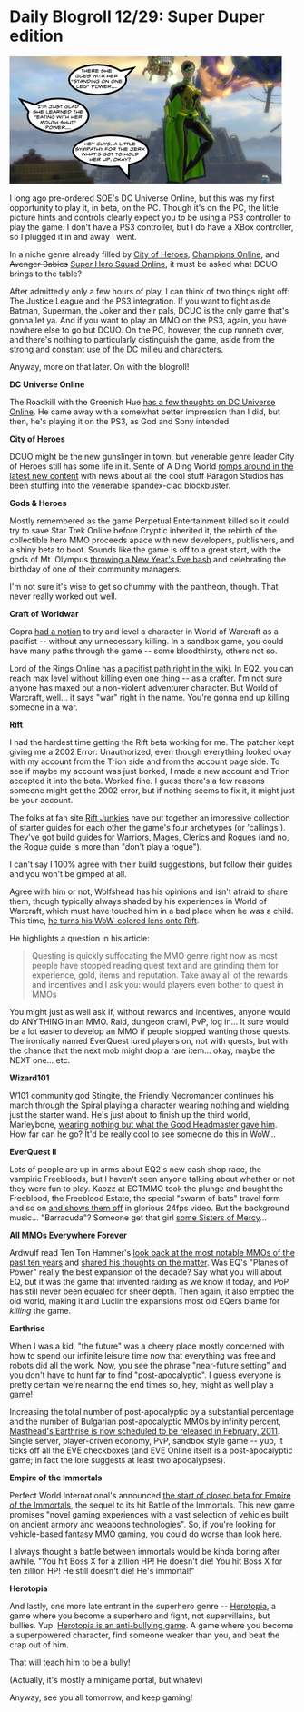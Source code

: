 # Daily Blogroll 12/29: Super Duper edition

![](../uploads/2010/12/dcuo.png "DC Universe Online")

I long ago pre-ordered SOE's DC Universe Online, but this was my first opportunity to play it, in beta, on the PC. Though it's on the PC, the little picture hints and controls clearly expect you to be using a PS3 controller to play the game. I don't have a PS3 controller, but I do have a XBox controller, so I plugged it in and away I went.

In a niche genre already filled by [City of Heroes](http://www.cityofheroes.com/), [Champions Online](http://www.champions-online.com/), and ~~Avenger Babies~~ [Super Hero Squad Online](http://www.heroup.com/), it must be asked what DCUO brings to the table?

After admittedly only a few hours of play, I can think of two things right off: The Justice League and the PS3 integration. If you want to fight aside Batman, Superman, the Joker and their pals, DCUO is the only game that's gonna let ya. And if you want to play an MMO on the PS3, again, you have nowhere else to go but DCUO. On the PC, however, the cup runneth over, and there's nothing to particularly distinguish the game, aside from the strong and constant use of the DC milieu and characters.

Anyway, more on that later. On with the blogroll!


**DC Universe Online**

The Roadkill with the Greenish Hue [has a few thoughts on DC Universe Online](http://playervsdeveloper.blogspot.com/2010/12/early-impressions-of-ps3-dcuo-beta.html). He came away with a somewhat better impression than I did, but then, he's playing it on the PS3, as God and Sony intended.

**City of Heroes**

DCUO might be the new gunslinger in town, but venerable genre leader City of Heroes still has some life in it. Sente of A Ding World [romps around in the latest new content](http://adingworld.wordpress.com/2010/12/26/cylons-and-superheroes/) with news about all the cool stuff Paragon Studios has been stuffing into the venerable spandex-clad blockbuster.

**Gods & Heroes**

Mostly remembered as the game Perpetual Entertainment killed so it could try to save Star Trek Online before Cryptic inherited it, the rebirth of the collectible hero MMO proceeds apace with new developers, publishers, and a shiny beta to boot. Sounds like the game is off to a great start, with the gods of Mt. Olympus [throwing a New Year's Eve bash](http://massively.joystiq.com/2010/12/28/gods-and-heroes-celebrates-its-first-in-game-event/) and celebrating the birthday of one of their community managers.

I'm not sure it's wise to get so chummy with the pantheon, though. That never really worked out well.

**Craft of Worldwar**

Copra [had a notion](http://bullcopra.blogspot.com/2010/12/no-sandbox.html) to try and level a character in World of Warcraft as a pacifist -- without any unnecessary killing. In a sandbox game, you could have many paths through the game -- some bloodthirsty, others not so. 

Lord of the Rings Online has [a pacifist path right in the wiki](http://lotro.wikia.com/wiki/Pacifist_To_Level_10). In EQ2, you can reach max level without killing even one thing -- as a crafter. I'm not sure anyone has maxed out a non-violent adventurer character. But World of Warcraft, well... it says "war" right in the name. You're gonna end up killing someone in a war.

**Rift**

I had the hardest time getting the Rift beta working for me. The patcher kept giving me a 2002 Error: Unauthorized, even though everything looked okay with my account from the Trion side and from the account page side. To see if maybe my account was just borked, I made a new account and Trion accepted it into the beta. Worked fine. I guess there's a few reasons someone might get the 2002 error, but if nothing seems to fix it, it might just be your account.

The folks at fan site [Rift Junkies](http://www.riftjunkies.com/) have put together an impressive collection of starter guides for each other the game's four archetypes (or 'callings'). They've got build guides for [Warriors](http://www.riftjunkies.com/2010/12/27/a-newbie-survival-guide-to-rift-beta-warrior-souls/), [Mages](http://www.riftjunkies.com/2010/12/27/a-newbie-survival-guide-to-rift-beta-mage-souls/), [Clerics](http://www.riftjunkies.com/2010/12/27/a-newbie-survival-guide-to-rift-beta-cleric-souls/) and [Rogues](http://www.riftjunkies.com/2010/12/27/a-newbie-survival-guide-to-rift-beta-rogue-souls/) (and no, the Rogue guide is more than "don't play a rogue").

I can't say I 100% agree with their build suggestions, but follow their guides and you won't be gimped at all.

Agree with him or not, Wolfshead has his opinions and isn't afraid to share them, though typically always shaded by his experiences in World of Warcraft, which must have touched him in a bad place when he was a child. This time, [he turns his WoW-colored lens onto Rift](http://www.wolfsheadonline.com/?p=5243). 

He highlights a question in his article:


> Questing is quickly suffocating the MMO genre right now as most people have stopped reading quest text and are grinding them for experience, gold, items and reputation. Take away all of the rewards and incentives and I ask you: would players even bother to quest in MMOs



You might just as well ask if, without rewards and incentives, anyone would do ANYTHING in an MMO. Raid, dungeon crawl, PvP, log in... It sure would be a lot easier to develop an MMO if people stopped wanting those quests. The ironically named EverQuest lured players on, not with quests, but with the chance that the next mob might drop a rare item... okay, maybe the NEXT one... etc.

**Wizard101**

W101 community god Stingite, the Friendly Necromancer continues his march through the Spiral playing a character wearing nothing and wielding just the starter wand. He's just about to finish up the third world, Marleybone, [wearing nothing but what the Good Headmaster gave him](http://thefriendlynecromancer.blogspot.com/2010/12/angus-cues-up-for-big-ben.html). How far can he go? It'd be really cool to see someone do this in WoW...

**EverQuest II**

Lots of people are up in arms about EQ2's new cash shop race, the vampiric Freebloods, but I haven't seen anyone talking about whether or not they were fun to play. Kaozz at ECTMMO took the plunge and bought the Freeblood, the Freeblood Estate, the special "swarm of bats" travel form and so on [and shows them off](http://www.ectmmo.com/2010/12/freeblood.html) in glorious 24fps video. But the background music... "Barracuda"? Someone get that girl [some Sisters of Mercy](http://www.youtube.com/watch?v=dMFgYVA0-e4)...

**All MMOs Everywhere Forever**

Ardwulf read Ten Ton Hammer's [look back at the most notable MMOs of the past ten years](http://www.tentonhammer.com/awards/2010/decade) and [shared his thoughts on the matter](http://ardwulfslair.wordpress.com/2010/12/28/the-mmos-of-the-decade/). Was EQ's "Planes of Power" really the best expansion of the decade? Say what you will about EQ, but it was the game that invented raiding as we know it today, and PoP has still never been equaled for sheer depth. Then again, it also emptied the old world, making it and Luclin the expansions most old EQers blame for *killing* the game.

**Earthrise**

When I was a kid, "the future" was a cheery place mostly concerned with how to spend our infinite leisure time now that everything was free and robots did all the work. Now, you see the phrase "near-future setting" and you don't have to hunt far to find "post-apocalyptic". I guess everyone is pretty certain we're nearing the end times so, hey, might as well play a game!

Increasing the total number of post-apocalyptic by a substantial percentage and the number of Bulgarian post-apocalyptic MMOs by infinity percent, [Masthead's Earthrise is now scheduled to be released in February, 2011](http://www.play-earthrise.com/news/#20). Single server, player-driven economy, PvP, sandbox style game -- yup, it ticks off all the EVE checkboxes (and EVE Online itself is a post-apocalyptic game; in fact the lore suggests at least two apocalypses).

**Empire of the Immortals**

Perfect World International's announced [the start of closed beta for Empire of the Immortals](http://www.itnewsonline.com/showprnstory.php?storyid=136366), the sequel to its hit Battle of the Immortals. This new game promises "novel gaming experiences with a vast selection of vehicles built on ancient armory and weapons technologies". So, if you're looking for vehicle-based fantasy MMO gaming, you could do worse than look here.

I always thought a battle between immortals would be kinda boring after awhile. "You hit Boss X for a zillion HP! He doesn't die! You hit Boss X for ten zillion HP! He still doesn't die! He's immortal!"

**Herotopia**

And lastly, one more late entrant in the superhero genre -- [Herotopia](http://www.herotopia.com/), a game where you become a superhero and fight, not supervillains, but bullies. Yup. [Herotopia is an anti-bullying game](http://www.comicsalliance.com/2010/12/27/herotopia-mmorpg-superhero-bullying/). A game where you become a superpowered character, find someone weaker than you, and beat the crap out of him.

That will teach him to be a bully!

(Actually, it's mostly a minigame portal, but whatev)

Anyway, see you all tomorrow, and keep gaming!


